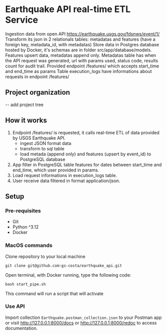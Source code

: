 # Earthquake API real-time ETL Service

Ingestion data from open API https://earthquake.usgs.gov/fdsnws/event/1/
Transform its json in 2 relationals tables: metadatas and features (have a foreign key, metadata_id, with metadatas)
Store data in Postgres database hosted by Docker, it's schemas are in folder src/app/database/models. Features upsert data, metadatas append only.
Metadatas table has when the API request was generated, url with params used, status code, results count for audit trail.
Provided endpoint /features/ which accepts start_time and end_time as params
Table execution_logs have informations about requests in endpoint /features/

## Project organization

-- add project tree

## How it works

1. Endpoint /features/ is requested, it calls real-time ETL of data provided by USGS Earthquake API.
    - ingest JSON format data
    - transform to sql table
    - load metada (append only) and features (upsert by event_id) to PostgreSQL database
2. App filter in PostgreSQL table features for dates between start_time and end_time, which user provided in params.
3. Load request informations in execution_logs table.
4. User receive data filtered in format application/json.

## Setup

### Pre-requisites

- Git
- Python ^3.12
- Docker

### MacOS commands

Clone repository to your local machine

```
git clone git@github.com:gs-costa/earthquake_api.git
```

Open terminal, with Docker running, type the following code:

```
bash start_pipe.sh
```
This command will run a script that will activate

### Use API

Import collection `Earthquake.postman_collection.json` to your Postman app or
visit http://127.0.0.1:8000/docs or http://127.0.0.1:8000/redoc to access documentation.

